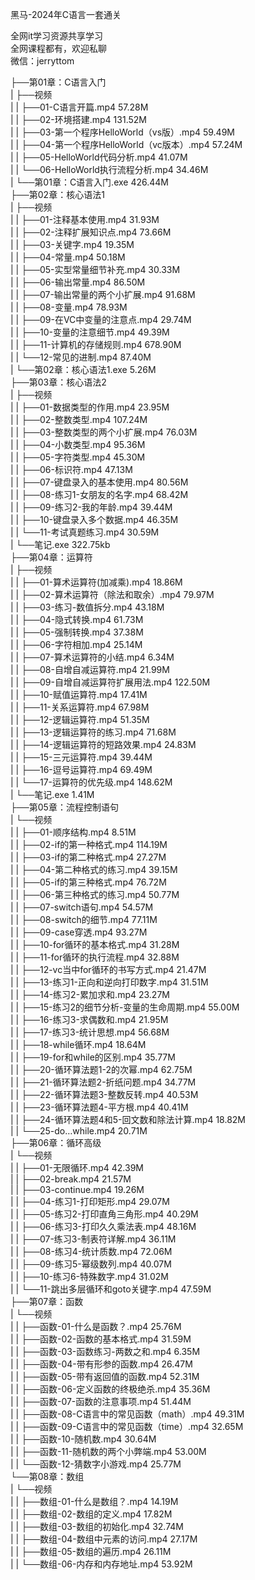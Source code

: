 黑马-2024年C语言一套通关

全网it学习资源共享学习<br>全网课程都有，欢迎私聊<br>微信：jerryttom<br>

├──第01章：C语言入门<br> | ├──视频<br> | | ├──01-C语言开篇.mp4 57.28M<br> | | ├──02-环境搭建.mp4 131.52M<br> | | ├──03-第一个程序HelloWorld（vs版）.mp4 59.49M<br> | | ├──04-第一个程序HelloWorld（vc版本）.mp4 57.24M<br> | | ├──05-HelloWorld代码分析.mp4 41.07M<br> | | └──06-HelloWorld执行流程分析.mp4 34.46M<br> | └──第01章：C语言入门.exe 426.44M<br> ├──第02章：核心语法1<br> | ├──视频<br> | | ├──01-注释基本使用.mp4 31.93M<br> | | ├──02-注释扩展知识点.mp4 73.66M<br> | | ├──03-关键字.mp4 19.35M<br> | | ├──04-常量.mp4 50.18M<br> | | ├──05-实型常量细节补充.mp4 30.33M<br> | | ├──06-输出常量.mp4 86.50M<br> | | ├──07-输出常量的两个小扩展.mp4 91.68M<br> | | ├──08-变量.mp4 78.93M<br> | | ├──09-在VC中变量的注意点.mp4 29.74M<br> | | ├──10-变量的注意细节.mp4 49.39M<br> | | ├──11-计算机的存储规则.mp4 678.90M<br> | | └──12-常见的进制.mp4 87.40M<br> | └──第02章：核心语法1.exe 5.26M<br> ├──第03章：核心语法2<br> | ├──视频<br> | | ├──01-数据类型的作用.mp4 23.95M<br> | | ├──02-整数类型.mp4 107.24M<br> | | ├──03-整数类型的两个小扩展.mp4 76.03M<br> | | ├──04-小数类型.mp4 95.36M<br> | | ├──05-字符类型.mp4 45.30M<br> | | ├──06-标识符.mp4 47.13M<br> | | ├──07-键盘录入的基本使用.mp4 80.56M<br> | | ├──08-练习1-女朋友的名字.mp4 68.42M<br> | | ├──09-练习2-我的年龄.mp4 39.44M<br> | | ├──10-键盘录入多个数据.mp4 46.35M<br> | | └──11-考试真题练习.mp4 30.59M<br> | └──笔记.exe 322.75kb<br> ├──第04章：运算符<br> | ├──视频<br> | | ├──01-算术运算符(加减乘).mp4 18.86M<br> | | ├──02-算术运算符（除法和取余）.mp4 79.97M<br> | | ├──03-练习-数值拆分.mp4 43.18M<br> | | ├──04-隐式转换.mp4 61.73M<br> | | ├──05-强制转换.mp4 37.38M<br> | | ├──06-字符相加.mp4 25.14M<br> | | ├──07-算术运算符的小结.mp4 6.34M<br> | | ├──08-自增自减运算符.mp4 21.99M<br> | | ├──09-自增自减运算符扩展用法.mp4 122.50M<br> | | ├──10-赋值运算符.mp4 17.41M<br> | | ├──11-关系运算符.mp4 67.98M<br> | | ├──12-逻辑运算符.mp4 51.35M<br> | | ├──13-逻辑运算符的练习.mp4 71.68M<br> | | ├──14-逻辑运算符的短路效果.mp4 24.83M<br> | | ├──15-三元运算符.mp4 39.44M<br> | | ├──16-逗号运算符.mp4 69.49M<br> | | └──17-运算符的优先级.mp4 148.62M<br> | └──笔记.exe 1.41M<br> ├──第05章：流程控制语句<br> | └──视频<br> | | ├──01-顺序结构.mp4 8.51M<br> | | ├──02-if的第一种格式.mp4 114.19M<br> | | ├──03-if的第二种格式.mp4 27.27M<br> | | ├──04-第二种格式的练习.mp4 39.15M<br> | | ├──05-if的第三种格式.mp4 76.72M<br> | | ├──06-第三种格式的练习.mp4 50.77M<br> | | ├──07-switch语句.mp4 54.57M<br> | | ├──08-switch的细节.mp4 77.11M<br> | | ├──09-case穿透.mp4 93.27M<br> | | ├──10-for循环的基本格式.mp4 31.28M<br> | | ├──11-for循环的执行流程.mp4 32.88M<br> | | ├──12-vc当中for循环的书写方式.mp4 21.47M<br> | | ├──13-练习1-正向和逆向打印数字.mp4 31.51M<br> | | ├──14-练习2-累加求和.mp4 23.27M<br> | | ├──15-练习2的细节分析-变量的生命周期.mp4 55.00M<br> | | ├──16-练习3-求偶数和.mp4 21.95M<br> | | ├──17-练习3-统计思想.mp4 56.68M<br> | | ├──18-while循环.mp4 18.64M<br> | | ├──19-for和while的区别.mp4 35.77M<br> | | ├──20-循环算法题1-2的次幂.mp4 62.75M<br> | | ├──21-循环算法题2-折纸问题.mp4 34.77M<br> | | ├──22-循环算法题3-整数反转.mp4 40.53M<br> | | ├──23-循环算法题4-平方根.mp4 40.41M<br> | | ├──24-循环算法题4和5-回文数和除法计算.mp4 18.82M<br> | | └──25-do…while.mp4 20.71M<br> ├──第06章：循环高级<br> | └──视频<br> | | ├──01-无限循环.mp4 42.39M<br> | | ├──02-break.mp4 21.57M<br> | | ├──03-continue.mp4 19.26M<br> | | ├──04-练习1-打印矩形.mp4 29.07M<br> | | ├──05-练习2-打印直角三角形.mp4 40.29M<br> | | ├──06-练习3-打印久久乘法表.mp4 48.16M<br> | | ├──07-练习3-制表符详解.mp4 36.11M<br> | | ├──08-练习4-统计质数.mp4 72.06M<br> | | ├──09-练习5-幂级数列.mp4 40.07M<br> | | ├──10-练习6-特殊数字.mp4 31.02M<br> | | └──11-跳出多层循环和goto关键字.mp4 47.59M<br> ├──第07章：函数<br> | └──视频<br> | | ├──函数-01-什么是函数？.mp4 25.76M<br> | | ├──函数-02-函数的基本格式.mp4 31.59M<br> | | ├──函数-03-函数练习-两数之和.mp4 6.35M<br> | | ├──函数-04-带有形参的函数.mp4 26.47M<br> | | ├──函数-05-带有返回值的函数.mp4 52.31M<br> | | ├──函数-06-定义函数的终极绝杀.mp4 35.36M<br> | | ├──函数-07-函数的注意事项.mp4 51.44M<br> | | ├──函数-08-C语言中的常见函数（math）.mp4 49.31M<br> | | ├──函数-09-C语言中的常见函数（time）.mp4 32.65M<br> | | ├──函数-10-随机数.mp4 30.64M<br> | | ├──函数-11-随机数的两个小弊端.mp4 53.00M<br> | | └──函数-12-猜数字小游戏.mp4 25.77M<br> └──第08章：数组<br> | └──视频<br> | | ├──数组-01-什么是数组？.mp4 14.19M<br> | | ├──数组-02-数组的定义.mp4 17.82M<br> | | ├──数组-03-数组的初始化.mp4 32.74M<br> | | ├──数组-04-数组中元素的访问.mp4 27.17M<br> | | ├──数组-05-数组的遍历.mp4 26.11M<br> | | └──数组-06-内存和内存地址.mp4 53.92M